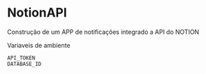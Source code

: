 # NotionAPI
Construção de um APP de notificações integrado a API do NOTION

Variaveis de ambiente
```
API_TOKEN
DATABASE_ID
```
